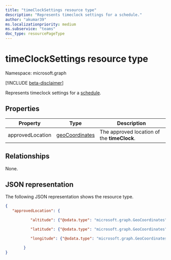 ```yaml
---
title: "timeClockSettings resource type"
description: "Represents timeclock settings for a schedule."
author: "akumar39"
ms.localizationpriority: medium
ms.subservice: "teams"
doc_type: resourcePageType
---
```


# timeClockSettings resource type

Namespace: microsoft.graph

[!INCLUDE [beta-disclaimer](../../includes/beta-disclaimer.md)]

Represents timeclock settings for a [schedule](schedule.md).

## Properties
|Property               |Type           |Description                                                                |
|-----------------------|---------------|---------------------------------------------------------------------------|
| approvedLocation | [geoCoordinates](geocoordinates.md)  |The approved location of the **timeClock**. |

## Relationships

None.

## JSON representation

The following JSON representation shows the resource type.

<!-- {
  "blockType": "resource",
  "keyProperty": "id",
  "@odata.type": "microsoft.graph.timeClockSettings"
}-->
```json
{ 
   "approvedLocation": {

           "altitude": {"@odata.type": "microsoft.graph.GeoCoordinates"},

           "latitude": {"@odata.type": "microsoft.graph.GeoCoordinates"},

           "longitude": {"@odata.type": "microsoft.graph.GeoCoordinates"}

        }
}
```


<!-- uuid: 8fcb5dbc-d5aa-4681-8e31-b001d5168d79
2015-10-25 14:57:30 UTC -->
<!--
{
  "type": "#page.annotation",
  "description": "timeClockSettings resource",
  "keywords": "",
  "section": "documentation",
  "tocPath": "",
  "suppressions": []
}
-->
